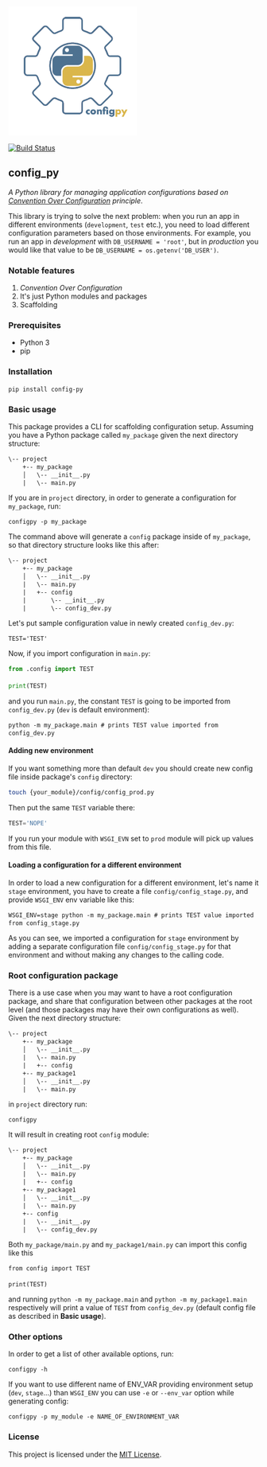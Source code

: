 ![Library logo](logo.png)

[![Build Status](https://travis-ci.org/pavloo/config_py.svg?branch=master)](https://travis-ci.org/pavloo/config_py)

## config_py
*A Python library for managing application configurations based on [Convention Over Configuration](https://en.wikipedia.org/wiki/Convention_over_configuration) principle*.

This library is trying to solve the next problem: when you run an app in different environments (`development`, `test` etc.), you need to load different configuration parameters based on those environments. For example, you run an app in *development* with `DB_USERNAME = 'root'`, but in *production* you would like that value to be `DB_USERNAME = os.getenv('DB_USER')`.

### Notable features
1. *Convention Over Configuration*
2. It's just Python modules and packages
3. Scaffolding

### Prerequisites

* Python 3
* pip

### Installation
```
pip install config-py
```

### Basic usage
This package provides a CLI for scaffolding configuration setup. Assuming you have a Python package called `my_package` given the next directory structure:
```
\-- project
    +-- my_package
    │   \-- __init__.py
    |   \-- main.py
```
If you are in `project` directory, in order to generate a configuration for `my_package`, run:
```
configpy -p my_package
```
The command above will generate a `config` package inside of `my_package`, so that directory structure looks like this after:
```
\-- project
    +-- my_package
    │   \-- __init__.py
    |   \-- main.py
    |   +-- config
    |       \-- __init__.py
    |       \-- config_dev.py
```
Let's put sample configuration value in newly created `config_dev.py`:
```
TEST='TEST'
```

Now, if you import configuration in `main.py`:
```python
from .config import TEST

print(TEST)
```
and you run `main.py`, the constant `TEST` is going to be imported from `config_dev.py` (`dev` is default environment):
```
python -m my_package.main # prints TEST value imported from config_dev.py
```

#### Adding new environment

If you want something more than default `dev` you should create new config file inside package's `config` directory:
```bash
touch {your_module}/config/config_prod.py
```

Then put the same `TEST` variable there:
```python
TEST='NOPE'
```

If you run your module with `WSGI_EVN` set to `prod` module will pick up values from this file.

#### Loading a configuration for a different environment
In order to load a new configuration for a different environment, let's name it `stage` environment, you have to create a file `config/config_stage.py`, and provide `WSGI_ENV` env variable like this:
```
WSGI_ENV=stage python -m my_package.main # prints TEST value imported from config_stage.py
```
As you can see, we imported a configuration for `stage` environment by adding a separate configuration file `config/config_stage.py` for that environment and without making any changes to the calling code.

### Root configuration package
There is a use case when you may want to have a root configuration package, and share that configuration between other packages at the root level (and those packages may have their own configurations as well). Given the next directory structure:
```
\-- project
    +-- my_package
    │   \-- __init__.py
    |   \-- main.py
    |   +-- config
    +-- my_package1
    │   \-- __init__.py
    |   \-- main.py
```
in `project` directory run:
```
configpy
```
It will result in creating root `config` module:
```
\-- project
    +-- my_package
    │   \-- __init__.py
    |   \-- main.py
    |   +-- config
    +-- my_package1
    │   \-- __init__.py
    |   \-- main.py
    +-- config
    |   \-- __init__.py
    |   \-- config_dev.py
```
Both `my_package/main.py` and `my_package1/main.py` can import this config like this
```
from config import TEST

print(TEST)
```
and running `python -m my_package.main` and `python -m my_package1.main` respectively will print a value of `TEST` from `config_dev.py` (default config file as described in **Basic usage**).

### Other options
In order to get a list of other available options, run:
```
configpy -h
```

If you want to use different name of ENV_VAR providing environment setup (`dev`, `stage`...) than `WSGI_ENV` you can use `-e` or `--env_var` option while generating config:
```
configpy -p my_module -e NAME_OF_ENVIRONMENT_VAR
```
### License
This project is licensed under the [MIT License](LICENSE).
